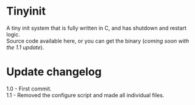 # Tinyinit
A tiny init system that is fully written in C, and has shutdown and restart logic.<br> 
Source code available here, or you can get the binary (*coming soon with the 1.1 update*).<br>  
# Update changelog
1.0 - First commit.<br> 
1.1 - Removed the configure script and made all individual files.<br> 
